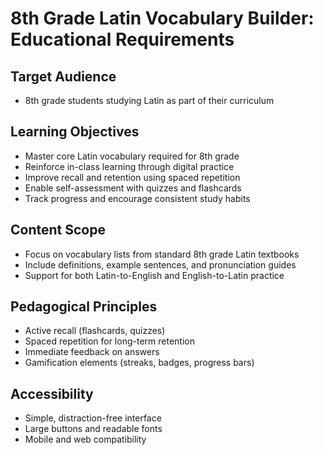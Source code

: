 # 8th Grade Latin Vocabulary Builder: Educational Requirements

## Target Audience
- 8th grade students studying Latin as part of their curriculum

## Learning Objectives
- Master core Latin vocabulary required for 8th grade
- Reinforce in-class learning through digital practice
- Improve recall and retention using spaced repetition
- Enable self-assessment with quizzes and flashcards
- Track progress and encourage consistent study habits

## Content Scope
- Focus on vocabulary lists from standard 8th grade Latin textbooks
- Include definitions, example sentences, and pronunciation guides
- Support for both Latin-to-English and English-to-Latin practice

## Pedagogical Principles
- Active recall (flashcards, quizzes)
- Spaced repetition for long-term retention
- Immediate feedback on answers
- Gamification elements (streaks, badges, progress bars)

## Accessibility
- Simple, distraction-free interface
- Large buttons and readable fonts
- Mobile and web compatibility
